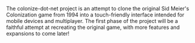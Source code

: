 The colonize-dot-net project is an attempt to clone the original Sid Meier's Colonization game from 1994 into a touch-friendly interface intended for mobile devices and multiplayer. The first phase of the project will be a faithful attempt at recreating the original game, with more features and expansions to come later!
